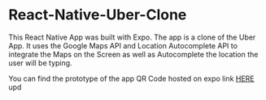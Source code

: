 # React-Native-Uber-Clone

This React Native App was built with Expo. The app is a clone of the Uber App. It uses the Google Maps API and Location Autocomplete API to integrate the Maps on the Screen as well as Autocomplete the location the user will be typing.

You can find the prototype of the app QR Code hosted on expo link <a href="https://expo.dev/@dhruvdakoria/uber-app">HERE</a> upd
